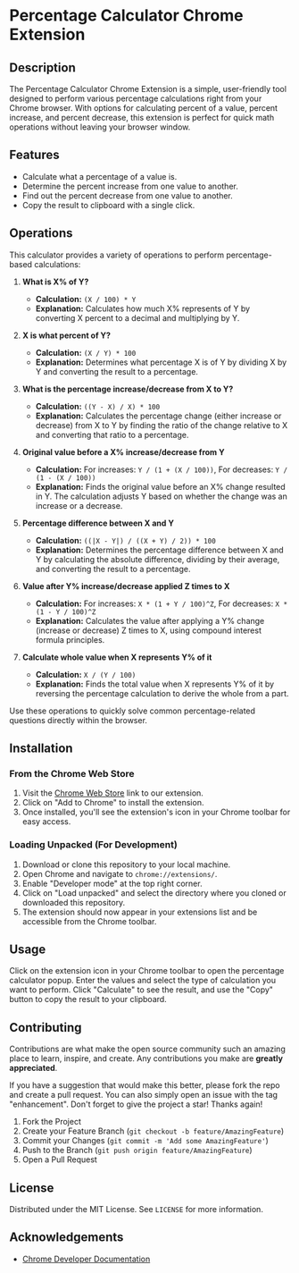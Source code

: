 # Percentage Calculator Chrome Extension

## Description

The Percentage Calculator Chrome Extension is a simple, user-friendly tool designed to perform various percentage calculations right from your Chrome browser. With options for calculating percent of a value, percent increase, and percent decrease, this extension is perfect for quick math operations without leaving your browser window.

## Features

- Calculate what a percentage of a value is.
- Determine the percent increase from one value to another.
- Find out the percent decrease from one value to another.
- Copy the result to clipboard with a single click.

## Operations

This calculator provides a variety of operations to perform percentage-based calculations:

1. **What is X% of Y?**

   - **Calculation:** `(X / 100) * Y`
   - **Explanation:** Calculates how much X% represents of Y by converting X percent to a decimal and multiplying by Y.

2. **X is what percent of Y?**

   - **Calculation:** `(X / Y) * 100`
   - **Explanation:** Determines what percentage X is of Y by dividing X by Y and converting the result to a percentage.

3. **What is the percentage increase/decrease from X to Y?**

   - **Calculation:** `((Y - X) / X) * 100`
   - **Explanation:** Calculates the percentage change (either increase or decrease) from X to Y by finding the ratio of the change relative to X and converting that ratio to a percentage.

4. **Original value before a X% increase/decrease from Y**

   - **Calculation:** For increases: `Y / (1 + (X / 100))`, For decreases: `Y / (1 - (X / 100))`
   - **Explanation:** Finds the original value before an X% change resulted in Y. The calculation adjusts Y based on whether the change was an increase or a decrease.

5. **Percentage difference between X and Y**

   - **Calculation:** `((|X - Y|) / ((X + Y) / 2)) * 100`
   - **Explanation:** Determines the percentage difference between X and Y by calculating the absolute difference, dividing by their average, and converting the result to a percentage.

6. **Value after Y% increase/decrease applied Z times to X**

   - **Calculation:** For increases: `X * (1 + Y / 100)^Z`, For decreases: `X * (1 - Y / 100)^Z`
   - **Explanation:** Calculates the value after applying a Y% change (increase or decrease) Z times to X, using compound interest formula principles.

7. **Calculate whole value when X represents Y% of it**
   - **Calculation:** `X / (Y / 100)`
   - **Explanation:** Finds the total value when X represents Y% of it by reversing the percentage calculation to derive the whole from a part.

Use these operations to quickly solve common percentage-related questions directly within the browser.

## Installation

### From the Chrome Web Store

1. Visit the [Chrome Web Store](#) link to our extension.
2. Click on "Add to Chrome" to install the extension.
3. Once installed, you'll see the extension's icon in your Chrome toolbar for easy access.

### Loading Unpacked (For Development)

1. Download or clone this repository to your local machine.
2. Open Chrome and navigate to `chrome://extensions/`.
3. Enable "Developer mode" at the top right corner.
4. Click on "Load unpacked" and select the directory where you cloned or downloaded this repository.
5. The extension should now appear in your extensions list and be accessible from the Chrome toolbar.

## Usage

Click on the extension icon in your Chrome toolbar to open the percentage calculator popup. Enter the values and select the type of calculation you want to perform. Click "Calculate" to see the result, and use the "Copy" button to copy the result to your clipboard.

## Contributing

Contributions are what make the open source community such an amazing place to learn, inspire, and create. Any contributions you make are **greatly appreciated**.

If you have a suggestion that would make this better, please fork the repo and create a pull request. You can also simply open an issue with the tag "enhancement".
Don't forget to give the project a star! Thanks again!

1. Fork the Project
2. Create your Feature Branch (`git checkout -b feature/AmazingFeature`)
3. Commit your Changes (`git commit -m 'Add some AmazingFeature'`)
4. Push to the Branch (`git push origin feature/AmazingFeature`)
5. Open a Pull Request

## License

Distributed under the MIT License. See `LICENSE` for more information.

## Acknowledgements

- [Chrome Developer Documentation](https://developer.chrome.com/docs/extensions/)
